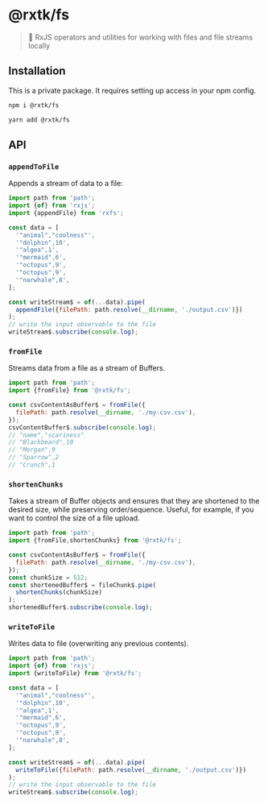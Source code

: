 # @rxtk/fs
> 💾 RxJS operators and utilities for working with files and file streams locally

## Installation
This is a private package. It requires setting up access in your npm config.

```bash
npm i @rxtk/fs
```

```bash
yarn add @rxtk/fs
```

## API

### `appendToFile`
Appends a stream of data to a file:
```javascript
import path from 'path';
import {of} from 'rxjs';
import {appendFile} from 'rxfs';

const data = [
  '"animal","coolness"',
  '"dolphin",10',
  '"algea",1',
  '"mermaid",6',
  '"octopus",9',
  '"octopus",9',
  '"narwhale",8',
];

const writeStream$ = of(...data).pipe(
  appendFile({filePath: path.resolve(__dirname, './output.csv')})
);
// write the input observable to the file
writeStream$.subscribe(console.log);
```

### `fromFile`
Streams data from a file as a stream of Buffers.
```js
import path from 'path';
import {fromFile} from '@rxtk/fs';

const csvContentAsBuffer$ = fromFile({
  filePath: path.resolve(__dirname, './my-csv.csv'),
});
csvContentBuffer$.subscribe(console.log);
// "name","scariness"
// "Blackbeard",10
// "Morgan",9
// "Sparrow",2
// "Crunch",1
```

### `shortenChunks`
Takes a stream of Buffer objects and ensures that they are shortened to the desired size, while preserving order/sequence.  Useful, for example, if you want to control the size of a file upload.
```js
import path from 'path';
import {fromFile,shortenChunks} from '@rxtk/fs';

const csvContentAsBuffer$ = fromFile({
  filePath: path.resolve(__dirname, './my-csv.csv'),
});
const chunkSize = 512;
const shortenedBuffer$ = fileChunk$.pipe(
  shortenChunks(chunkSize)
);
shortenedBuffer$.subscribe(console.log);
```

### `writeToFile`
Writes data to file (overwriting any previous contents).
```js
import path from 'path';
import {of} from 'rxjs';
import {writeToFile} from '@rxtk/fs';

const data = [
  '"animal","coolness"',
  '"dolphin",10',
  '"algea",1',
  '"mermaid",6',
  '"octopus",9',
  '"octopus",9',
  '"narwhale",8',
];

const writeStream$ = of(...data).pipe(
  writeToFile({filePath: path.resolve(__dirname, './output.csv')})
);
// write the input observable to the file
writeStream$.subscribe(console.log);
```
